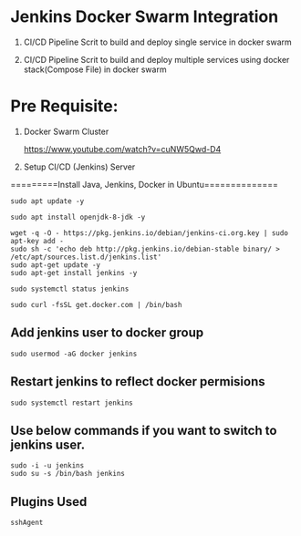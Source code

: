 Jenkins Docker Swarm Integration
=========================

1) CI/CD Pipeline Scrit to build and deploy single service in docker swarm


2) CI/CD Pipeline Scrit to build and deploy multiple services using docker stack(Compose File) in docker swarm


Pre Requisite:
==========

1) Docker Swarm Cluster
  
   https://www.youtube.com/watch?v=cuNW5Qwd-D4
  
2)  Setup CI/CD (Jenkins) Server   

=========Install Java, Jenkins, Docker in Ubuntu==============
```
sudo apt update -y

sudo apt install openjdk-8-jdk -y

wget -q -O - https://pkg.jenkins.io/debian/jenkins-ci.org.key | sudo apt-key add -
sudo sh -c 'echo deb http://pkg.jenkins.io/debian-stable binary/ > /etc/apt/sources.list.d/jenkins.list'
sudo apt-get update -y
sudo apt-get install jenkins -y

sudo systemctl status jenkins

sudo curl -fsSL get.docker.com | /bin/bash
```
## Add jenkins user to docker group
```
sudo usermod -aG docker jenkins
```
## Restart jenkins to reflect docker permisions
```
sudo systemctl restart jenkins
```
## Use below commands if you want to switch to jenkins user.
```
sudo -i -u jenkins
sudo su -s /bin/bash jenkins
```
## Plugins Used
```
sshAgent
```

